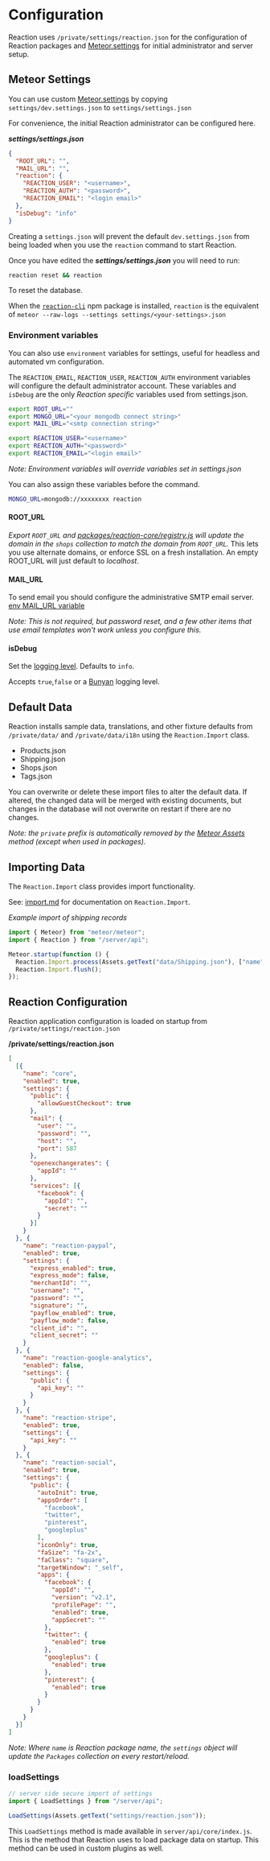 # Configuration

Reaction uses `/private/settings/reaction.json` for the configuration of Reaction packages and [Meteor.settings](http://docs.meteor.com/#/full/meteor_settings) for initial administrator and server setup.

## Meteor Settings

You can use custom [Meteor.settings](http://docs.meteor.com/#/full/meteor_settings) by copying `settings/dev.settings.json` to `settings/settings.json`

For convenience, the initial Reaction administrator can be configured here.

**_settings/settings.json_**

```json
{
  "ROOT_URL": "",
  "MAIL_URL": "",
  "reaction": {
    "REACTION_USER": "<username>",
    "REACTION_AUTH": "<password>",
    "REACTION_EMAIL": "<login email>"
  },
  "isDebug": "info"
}
```

Creating a `settings.json` will prevent the default `dev.settings.json` from being loaded when you use the `reaction` command to start Reaction.

Once you have edited the **_settings/settings.json_** you will need to run:

```sh
reaction reset && reaction
```

To reset the database.

When the [`reaction-cli`](https://www.npmjs.com/package/reaction-cli) npm package is installed, `reaction` is the equivalent of `meteor --raw-logs --settings settings/<your-settings>.json`

### Environment variables

You can also use `environment` variables for settings, useful for headless and automated vm configuration.

The `REACTION_EMAIL`, `REACTION_USER`, `REACTION_AUTH` environment variables will configure the default administrator account. These variables and `isDebug` are the only _Reaction specific_ variables used from settings.json.

```sh
export ROOT_URL=""
export MONGO_URL="<your mongodb connect string>"
export MAIL_URL="<smtp connection string>"

export REACTION_USER="<username>"
export REACTION_AUTH="<password>"
export REACTION_EMAIL="<login email>"
```

_Note: Environment variables will override variables set in settings.json_

You can also assign these variables before the command.

```sh
MONGO_URL=mongodb://xxxxxxxx reaction
```

#### ROOT_URL

_Export `ROOT_URL` and [packages/reaction-core/registry.js](https://github.com/reactioncommerce/reaction/blob/development/packages/reaction-core/server/registry.js) will update the domain in the `shops` collection to match the domain from `ROOT_URL`._ This lets you use alternate domains, or enforce SSL on a fresh installation. An empty ROOT_URL will just default to _localhost_.

#### MAIL_URL

To send email you should configure the administrative SMTP email server. [env MAIL_URL variable](https://docs.meteor.com/#email_send)

_Note: This is not required, but password reset, and a few other items that use email templates won't work unless you configure this._

#### isDebug

Set the [logging level](/developer/architecture/logging.md). Defaults to `info`.

Accepts `true`,`false` or a [Bunyan](https://github.com/trentm/node-bunyan) logging level.

## Default Data

Reaction installs sample data, translations, and other fixture defaults from `/private/data/` and `/private/data/i18n` using the `Reaction.Import` class.

- Products.json
- Shipping.json
- Shops.json
- Tags.json

You can overwrite or delete these import files to alter the default data. If altered, the changed data will be merged with existing documents, but changes in the database will not overwrite on restart if there are no changes.

_Note: the `private` prefix is automatically removed by the [Meteor Assets](http://docs.meteor.com/api/assets.html) method (except when used in packages)._

## Importing Data

The `Reaction.Import` class provides import functionality.

See: [import.md](/developer/core/import.md) for documentation on `Reaction.Import`.

_Example import of shipping records_

```js
import { Meteor} from "meteor/meteor";
import { Reaction } from "/server/api";

Meteor.startup(function () {
  Reaction.Import.process(Assets.getText("data/Shipping.json"), ["name"], Reaction.Import.shipping);
  Reaction.Import.flush();
});
```

## Reaction Configuration

Reaction application configuration is loaded on startup from `/private/settings/reaction.json`

**/private/settings/reaction.json**

```json
[
  [{
    "name": "core",
    "enabled": true,
    "settings": {
      "public": {
        "allowGuestCheckout": true
      },
      "mail": {
        "user": "",
        "password": "",
        "host": "",
        "port": 587
      },
      "openexchangerates": {
        "appId": ""
      },
      "services": [{
        "facebook": {
          "appId": "",
          "secret": ""
        }
      }]
    }
  }, {
    "name": "reaction-paypal",
    "enabled": true,
    "settings": {
      "express_enabled": true,
      "express_mode": false,
      "merchantId": "",
      "username": "",
      "password": "",
      "signature": "",
      "payflow_enabled": true,
      "payflow_mode": false,
      "client_id": "",
      "client_secret": ""
    }
  }, {
    "name": "reaction-google-analytics",
    "enabled": false,
    "settings": {
      "public": {
        "api_key": ""
      }
    }
  }, {
    "name": "reaction-stripe",
    "enabled": true,
    "settings": {
      "api_key": ""
    }
  }, {
    "name": "reaction-social",
    "enabled": true,
    "settings": {
      "public": {
        "autoInit": true,
        "appsOrder": [
          "facebook",
          "twitter",
          "pinterest",
          "googleplus"
        ],
        "iconOnly": true,
        "faSize": "fa-2x",
        "faClass": "square",
        "targetWindow": "_self",
        "apps": {
          "facebook": {
            "appId": "",
            "version": "v2.1",
            "profilePage": "",
            "enabled": true,
            "appSecret": ""
          },
          "twitter": {
            "enabled": true
          },
          "googleplus": {
            "enabled": true
          },
          "pinterest": {
            "enabled": true
          }
        }
      }
    }
  }]
]
```

_Note: Where `name` is Reaction package name, the `settings` object will update the `Packages` collection on every restart/reload._

### loadSettings

```js
// server side secure import of settings
import { LoadSettings } from "/server/api";

LoadSettings(Assets.getText("settings/reaction.json"));
```

This `LoadSettings` method is made available in `server/api/core/index.js`. This is the method that Reaction uses to load package data on startup. This method can be used in custom plugins as well.
